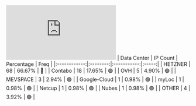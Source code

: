 ![Diagramm](https://github.com/obajay/StateSync-snapshots/blob/main/Projects/Ojo/1/README.md)
| Data Center | IP Count | Percentage | Freq |
|:------------:|:--------:|:-----------:|:-----:|
| HETZNER | 68 | 66.67% | 🔴 |
| Contabo | 18 | 17.65% | 🟢 |
| OVH | 5 | 4.90% | 🟢 |
| MEVSPACE | 3 | 2.94% | 🟢 |
| Google-Cloud | 1 | 0.98% | 🟢 |
| myLoc | 1 | 0.98% | 🟢 |
| Netcup | 1 | 0.98% | 🟢 |
| Nubes | 1 | 0.98% | 🟢 |
| OTHER | 4 | 3.92% | 🟢 |